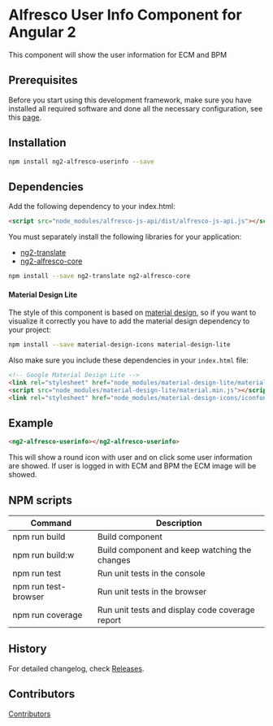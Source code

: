 # Alfresco User Info Component for Angular 2
This component will show the user information for ECM and BPM


## Prerequisites

Before you start using this development framework, make sure you have installed all required software and done all the
necessary configuration, see this [page](https://github.com/Alfresco/alfresco-ng2-components/blob/master/PREREQUISITES.md).

## Installation

```bash
npm install ng2-alfresco-userinfo --save
```
## Dependencies

Add the following dependency to your index.html:
```html
<script src="node_modules/alfresco-js-api/dist/alfresco-js-api.js"></script>
```
	
You must separately install the following libraries for your application:
	
- [ng2-translate](https://github.com/ocombe/ng2-translate)
- [ng2-alfresco-core](https://www.npmjs.com/package/ng2-alfresco-core)

```sh
npm install --save ng2-translate ng2-alfresco-core
```
	
#### Material Design Lite

The style of this component is based on [material design](https://getmdl.io/), so if you want to visualize it correctly you have to add the material
design dependency to your project:

```sh
npm install --save material-design-icons material-design-lite
```

Also make sure you include these dependencies in your `index.html` file:

```html
<!-- Google Material Design Lite -->
<link rel="stylesheet" href="node_modules/material-design-lite/material.min.css">
<script src="node_modules/material-design-lite/material.min.js"></script>
<link rel="stylesheet" href="node_modules/material-design-icons/iconfont/material-icons.css">
```
	
## Example

```html
<ng2-alfresco-userinfo></ng2-alfresco-userinfo>
```
This will show a round icon with user and on click some user information are showed.
If user is logged in with ECM and BPM the ECM image will be showed.

## NPM scripts

| Command | Description |
| --- | --- |
| npm run build | Build component |
| npm run build:w | Build component and keep watching the changes |
| npm run test | Run unit tests in the console |
| npm run test-browser | Run unit tests in the browser
| npm run coverage | Run unit tests and display code coverage report |

## History

For detailed changelog, check [Releases](https://github.com/alfresco/ng2-alfresco-userinfo/releases).

## Contributors

[Contributors](https://github.com/alfresco/ng2-alfresco-userinfo/graphs/contributors)
